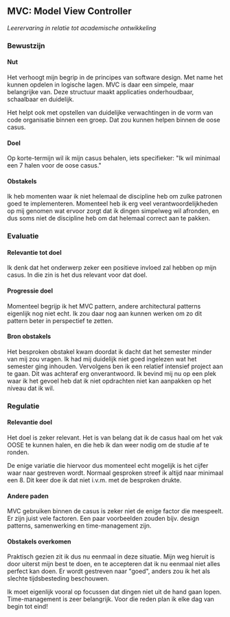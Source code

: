 ## MVC: Model View Controller
_Leerervaring in relatie tot academische ontwikkeling_  

### Bewustzijn
#### Nut
Het verhoogt mijn begrip in de principes van software design. Met name het kunnen opdelen in 
logische lagen. MVC is daar een simpele, maar belangrijke van. Deze structuur maakt applicaties
onderhoudbaar, schaalbaar en duidelijk.

Het helpt ook met opstellen van duidelijke verwachtingen in de vorm van code organisatie binnen
een groep. Dat zou kunnen helpen binnen de oose casus.

#### Doel
Op korte-termijn wil ik mijn casus behalen, iets specifieker:
"Ik wil minimaal een 7 halen voor de oose casus."

#### Obstakels
Ik heb momenten waar ik niet helemaal de discipline heb om zulke patronen goed te 
implementeren. Momenteel heb ik erg veel verantwoordelijkheden op mij genomen wat ervoor
zorgt dat ik dingen simpelweg wil afronden, en dus soms niet de discipline heb om dat
helemaal correct aan te pakken.


### Evaluatie
#### Relevantie tot doel
Ik denk dat het onderwerp zeker een positieve invloed zal hebben op mijn casus. In die zin
is het dus relevant voor dat doel.

#### Progressie doel
Momenteel begrijp ik het MVC pattern, andere architectural patterns eigenlijk
nog niet echt. Ik zou daar nog aan kunnen werken om zo dit pattern beter in perspectief te
zetten.

#### Bron obstakels
Het besproken obstakel kwam doordat ik dacht dat het semester minder van mij zou vragen. 
Ik had mij duidelijk niet goed ingelezen wat het semester ging inhouden. Vervolgens ben
ik een relatief intensief project aan te gaan. Dit was achteraf erg onverantwoord. Ik bevind
mij nu op een plek waar ik het gevoel heb dat ik niet opdrachten niet kan aanpakken op het
niveau dat ik wil.


### Regulatie
#### Relevantie doel
Het doel is zeker relevant. Het is van belang dat ik de casus haal om het vak OOSE te kunnen halen,
en die heb ik dan weer nodig om de studie af te ronden.

De enige variatie die hiervoor dus momenteel echt mogelijk is het cijfer waar naar gestreven wordt.
Normaal gesproken streef ik altijd naar minimaal een 8. Dit keer doe ik dat niet i.v.m. met de 
besproken drukte.

#### Andere paden
MVC gebruiken binnen de casus is zeker niet de enige factor die meespeelt. Er zijn juist vele
factoren. Een paar voorbeelden zouden bijv. design patterns, samenwerking en time-management zijn.

#### Obstakels overkomen
Praktisch gezien zit ik dus nu eenmaal in deze situatie. Mijn weg hieruit is door uiterst mijn
best te doen, en te accepteren dat ik nu eenmaal niet alles perfect kan doen. Er wordt gestreven
naar "goed", anders zou ik het als slechte tijdsbesteding beschouwen.

Ik moet eigenlijk vooral op focussen dat dingen niet uit de hand gaan lopen. Time-management is
zeer belangrijk. Voor die reden plan ik elke dag van begin tot eind! 
